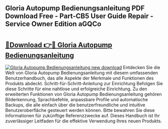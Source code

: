 ## Gloria Autopump Bedienungsanleitung PDF Download Free - Part-CB5 User Guide Repair - Service Owner Edition aGQCo

# <h2><a href="http://df1akn.blite.top/?on=Gloria+Autopump+Bedienungsanleitung">🔗Download 👉🔴 Gloria Autopump Bedienungsanleitung</a></h2>

[![Gloria Autopump Bedienungsanleitung new download](https://i.imgur.com/lujVjoI.png)](http://df1akn.blite.top/?on=Gloria+Autopump+Bedienungsanleitung)
Entdecken Sie die Welt von Gloria Autopump Bedienungsanleitung mit diesem umfassenden Benutzerhandbuch, das alle Aspekte der Merkmale und Funktionen des Produkts abdeckt. Schritt-für-Schritt-Anleitung zur Einrichtung Befolgen Sie diese Schritte für eine nahtlose und erfolgreiche Einrichtung. Zu den erweiterten Funktionen von Gloria Autopump Bedienungsanleitung gehören Bilderkennung, Sprachbefehle, anpassbare Profile und automatische Backups, die alle einfach über die benutzerfreundliche und intuitive Benutzeroberfläche gesteuert werden können. Bitte bewahren Sie diese Informationen für zukünftige Referenzzwecke auf. Dieses Handbuch ist Ihr zuverlässiger Leitfaden für die effektive Verwendung Ihres neuen Produkts.
